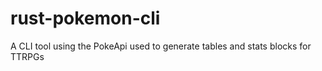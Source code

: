 # rust-pokemon-cli
A CLI tool using the PokeApi used to generate tables and stats blocks for TTRPGs
